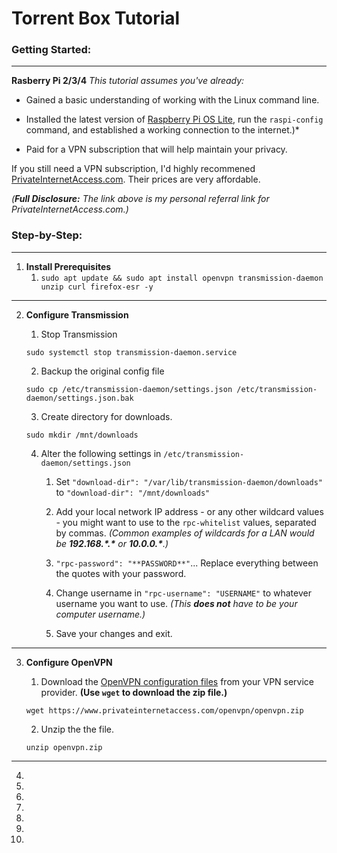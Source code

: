 # Torrent Box Tutorial

### Getting Started:

---

**Rasberry Pi 2/3/4**
*This tutorial assumes you've already:*

* Gained a basic understanding of working with the Linux command line.

* Installed the latest version of [Raspberry Pi OS Lite](https://downloads.raspberrypi.org/raspios_lite_armhf/images/raspios_lite_armhf-2021-01-12/2021-01-11-raspios-buster-armhf-lite.zip), run the `raspi-config` command, and established a working connection to the internet.)*

* Paid for a VPN subscription that will help maintain your privacy.

If you still need a VPN subscription, I'd highly recommened [PrivateInternetAccess.com](http://www.privateinternetaccess.com/pages/buy-a-vpn/1218buyavpn?invite=U2FsdGVkX1-MyKjtJ2elxr-u_Z7E7ZVXuIBDNEY55Ww%2CcTAHlCvPgR3Ct2n3lq3W1M0FF5E). Their prices are very affordable.

*(**Full Disclosure:** The link above is my personal referral link for PrivateInternetAccess.com.)*

### Step-by-Step:
---
1. **Install Prerequisites**
	1. `sudo apt update && sudo apt install openvpn transmission-daemon unzip curl firefox-esr -y`

---
	
2. **Configure Transmission**

	1. Stop Transmission
	
	```
	sudo systemctl stop transmission-daemon.service
	```

	2. Backup the original config file

	```
	sudo cp /etc/transmission-daemon/settings.json /etc/transmission-daemon/settings.json.bak
	```

	3. Create directory for downloads.

	```
	sudo mkdir /mnt/downloads
	```
	
	4. Alter the following settings in `/etc/transmission-daemon/settings.json`

		1. Set `"download-dir": "/var/lib/transmission-daemon/downloads"` to `"download-dir": "/mnt/downloads"`

		2. Add your local network IP address - or any other wildcard values - you might want to use to the `rpc-whitelist` values, separated by commas. *(Common examples of wildcards for a LAN would be **192.168.\*.\*** or **10.0.0.\***.)*

		3. `"rpc-password": "**PASSWORD**"`... Replace everything between the quotes with your password.

		4. Change username in `"rpc-username": "USERNAME"` to whatever username you want to use. *(This **does not** have to be your computer username.)*
		
		5. Save your changes and exit.

---

3. **Configure OpenVPN**

	1. Download the [OpenVPN configuration files](https://www.privateinternetaccess.com/openvpn/openvpn.zip) from your VPN service provider. **(Use `wget` to download the zip file.)**
	
	```
	wget https://www.privateinternetaccess.com/openvpn/openvpn.zip
	```
	
	2. Unzip the the file.
	
	```
	unzip openvpn.zip
	```

---

4. 

5. 

6. 

7. 

8. 

9. 

10.
